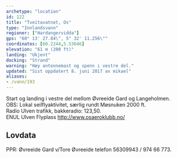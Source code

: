 ```yaml
---
archetype: "location"
id: 122
title: "Tveitavatnet, Os"
type: "Innlandsvann"
regioner: ["Hardangervidda"]
gps: "60° 13' 27.84\", 5° 32' 11.256\""
coordinates: [60.2244,5.53646]
elevation: "61 m (200 ft)"
landing: "Ukjent"
docking: "Strand"
warning: "Høy antennemast og spenn i vestre del."
updated: "Sist oppdatert 8. juni 2017 av mikael"
aliases:
- /vann/193
---
```


Start og landing i vestre del mellom Øvreeide Gard og Langeholmen. \
OBS:  Lokal seilflyaktivitet, særlig rundt Møsnuken 2000 ft.\
Radio Ulven trafikk, bakkeradio: 123,50.\
ENUL Ulven Flyplass http://www.osaeroklubb.no/

## Lovdata

PPR: Øvreeide Gard v/Tore Øvreeide telefon 56309943 / 974 66 773.
